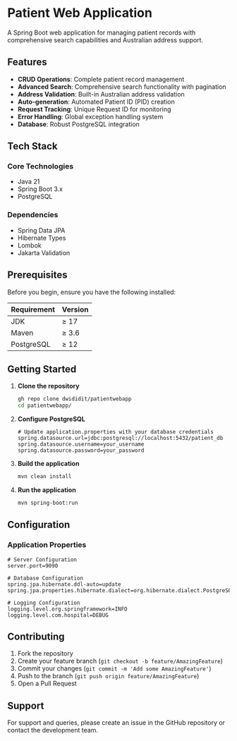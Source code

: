 # Patient Web Application

A Spring Boot web application for managing patient records with comprehensive search capabilities and Australian address support.

## Features

- **CRUD Operations**: Complete patient record management
- **Advanced Search**: Comprehensive search functionality with pagination
- **Address Validation**: Built-in Australian address validation
- **Auto-generation**: Automated Patient ID (PID) creation
- **Request Tracking**: Unique Request ID for monitoring
- **Error Handling**: Global exception handling system
- **Database**: Robust PostgreSQL integration

## Tech Stack

### Core Technologies
- Java 21
- Spring Boot 3.x
- PostgreSQL

### Dependencies
- Spring Data JPA
- Hibernate Types
- Lombok
- Jakarta Validation

## Prerequisites

Before you begin, ensure you have the following installed:

| Requirement | Version |
|------------|---------|
| JDK        | ≥ 17    |
| Maven      | ≥ 3.6   |
| PostgreSQL | ≥ 12    |

## Getting Started

1. **Clone the repository**
   ```bash
   gh repo clone dwididit/patientwebapp
   cd patientwebapp/
   ```

2. **Configure PostgreSQL**
   ```properties
   # Update application.properties with your database credentials
   spring.datasource.url=jdbc:postgresql://localhost:5432/patient_db
   spring.datasource.username=your_username
   spring.datasource.password=your_password
   ```

3. **Build the application**
   ```bash
   mvn clean install
   ```

4. **Run the application**
   ```bash
   mvn spring-boot:run
   ```

## Configuration

### Application Properties

```properties
# Server Configuration
server.port=9090

# Database Configuration
spring.jpa.hibernate.ddl-auto=update
spring.jpa.properties.hibernate.dialect=org.hibernate.dialect.PostgreSQLDialect

# Logging Configuration
logging.level.org.springframework=INFO
logging.level.com.hospital=DEBUG
```

## Contributing

1. Fork the repository
2. Create your feature branch (`git checkout -b feature/AmazingFeature`)
3. Commit your changes (`git commit -m 'Add some AmazingFeature'`)
4. Push to the branch (`git push origin feature/AmazingFeature`)
5. Open a Pull Request

## Support

For support and queries, please create an issue in the GitHub repository or contact the development team.

